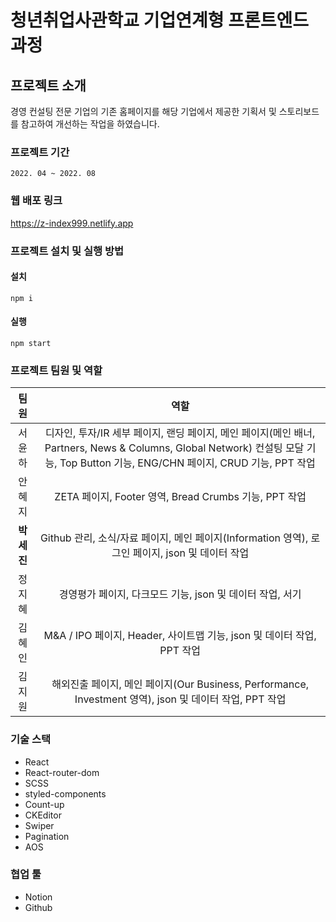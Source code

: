 # 청년취업사관학교 기업연계형 프론트엔드 과정

## 프로젝트 소개
경영 컨설팅 전문 기업의 기존 홈페이지를 해당 기업에서 제공한 기획서 및 스토리보드를 참고하여 개선하는 작업을 하였습니다.

### 프로젝트 기간
```
2022. 04 ~ 2022. 08
```

### 웹 배포 링크
https://z-index999.netlify.app

### 프로젝트 설치 및 실행 방법

#### 설치
```
npm i
```
#### 실행
```
npm start
```

### 프로젝트 팀원 및 역할
| 팀원 | 역할 |
| :---: | :---: | 
| 서윤하 | 디자인, 투자/IR 세부 페이지, 랜딩 페이지, 메인 페이지(메인 배너, Partners, News & Columns, Global Network) 컨설팅 모달 기능, Top Button 기능, ENG/CHN 페이지, CRUD 기능, PPT 작업 |
| 안혜지 | ZETA 페이지, Footer 영역, Bread Crumbs 기능, PPT 작업 |
| **박세진** | Github 관리, 소식/자료 페이지, 메인 페이지(Information 영역), 로그인 페이지, json 및 데이터 작업 |
| 정지혜 | 경영평가 페이지, 다크모드 기능, json 및 데이터 작업, 서기 |
| 김혜인 | M&A / IPO 페이지, Header, 사이트맵 기능, json 및 데이터 작업, PPT 작업 |
| 김지원 | 해외진출 페이지, 메인 페이지(Our Business, Performance, Investment 영역), json 및 데이터 작업, PPT 작업 |

### 기술 스택
- React
- React-router-dom
- SCSS
- styled-components
- Count-up
- CKEditor
- Swiper
- Pagination
- AOS

### 협업 툴
- Notion
- Github

